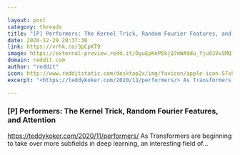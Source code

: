 ```yaml
---

layout: post
category: threads
title: "[P] Performers: The Kernel Trick, Random Fourier Features, and Attention"
date: 2020-12-29 20:37:30
link: https://vrhk.co/3pCpKT9
image: https://external-preview.redd.it/OyuEpKePEkjQ7mWA9du_fju9JVvSMQlDwApXpQ3KrnU.jpg?width=1200&height=628.272251309&auto=webp&crop=1200:628.272251309,smart&s=c398876397882a51e0bfb38ca9a14c9eb661061e
domain: reddit.com
author: "reddit"
icon: http://www.redditstatic.com/desktop2x/img/favicon/apple-icon-57x57.png
excerpt: "<https://teddykoker.com/2020/11/performers/> As Transformers are beginning to take over more subfields in deep learning, an interesting field of..."

---
```


### [P] Performers: The Kernel Trick, Random Fourier Features, and Attention

<https://teddykoker.com/2020/11/performers/> As Transformers are beginning to take over more subfields in deep learning, an interesting field of...
